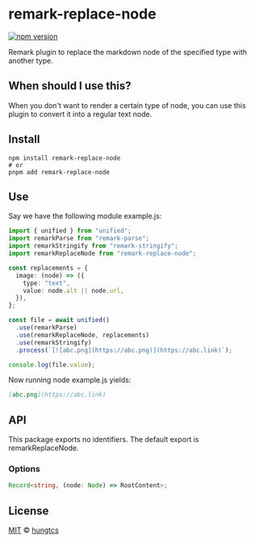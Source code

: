 # remark-replace-node

[![npm version](https://badge.fury.io/js/remark-replace-node.svg)](https://badge.fury.io/js/remark-replace-node)

Remark plugin to replace the markdown node of the specified type with another type.

## When should I use this?

When you don't want to render a certain type of node, you can use this plugin to convert it into a regular text node.

## Install

```shell
npm install remark-replace-node
# or
pnpm add remark-replace-node
```

## Use

Say we have the following module example.js:

```ts
import { unified } from "unified";
import remarkParse from "remark-parse";
import remarkStringify from "remark-stringify";
import remarkReplaceNode from "remark-replace-node";

const replacements = {
  image: (node) => ({
    type: "text",
    value: node.alt || node.url,
  }),
};

const file = await unified()
  .use(remarkParse)
  .use(remarkReplaceNode, replacements)
  .use(remarkStringify)
  .process(`[![abc.png](https://abc.png)](https://abc.link)`);

console.log(file.value);
```

Now running node example.js yields:

```markdown
[abc.png](https://abc.link)
```

## API

This package exports no identifiers. The default export is remarkReplaceNode.

### Options

```ts
Record<string, (node: Node) => RootContent>;
```

## License

[MIT](./LICENSE) © [hungtcs](https://github.com/hungtcs)
